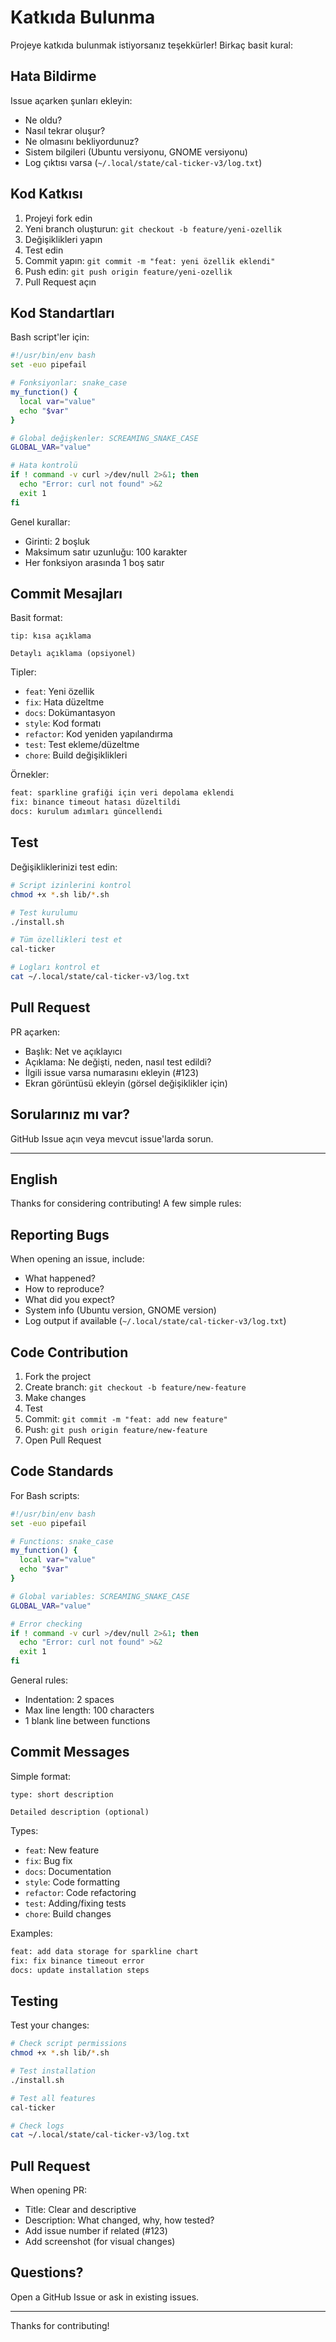 # Katkıda Bulunma

Projeye katkıda bulunmak istiyorsanız teşekkürler! Birkaç basit kural:

## Hata Bildirme

Issue açarken şunları ekleyin:
- Ne oldu?
- Nasıl tekrar oluşur?
- Ne olmasını bekliyordunuz?
- Sistem bilgileri (Ubuntu versiyonu, GNOME versiyonu)
- Log çıktısı varsa (`~/.local/state/cal-ticker-v3/log.txt`)

## Kod Katkısı

1. Projeyi fork edin
2. Yeni branch oluşturun: `git checkout -b feature/yeni-ozellik`
3. Değişiklikleri yapın
4. Test edin
5. Commit yapın: `git commit -m "feat: yeni özellik eklendi"`
6. Push edin: `git push origin feature/yeni-ozellik`
7. Pull Request açın

## Kod Standartları

Bash script'ler için:

```bash
#!/usr/bin/env bash
set -euo pipefail

# Fonksiyonlar: snake_case
my_function() {
  local var="value"
  echo "$var"
}

# Global değişkenler: SCREAMING_SNAKE_CASE
GLOBAL_VAR="value"

# Hata kontrolü
if ! command -v curl >/dev/null 2>&1; then
  echo "Error: curl not found" >&2
  exit 1
fi
```

Genel kurallar:
- Girinti: 2 boşluk
- Maksimum satır uzunluğu: 100 karakter
- Her fonksiyon arasında 1 boş satır

## Commit Mesajları

Basit format:

```
tip: kısa açıklama

Detaylı açıklama (opsiyonel)
```

Tipler:
- `feat`: Yeni özellik
- `fix`: Hata düzeltme
- `docs`: Dokümantasyon
- `style`: Kod formatı
- `refactor`: Kod yeniden yapılandırma
- `test`: Test ekleme/düzeltme
- `chore`: Build değişiklikleri

Örnekler:
```bash
feat: sparkline grafiği için veri depolama eklendi
fix: binance timeout hatası düzeltildi
docs: kurulum adımları güncellendi
```

## Test

Değişikliklerinizi test edin:

```bash
# Script izinlerini kontrol
chmod +x *.sh lib/*.sh

# Test kurulumu
./install.sh

# Tüm özellikleri test et
cal-ticker

# Logları kontrol et
cat ~/.local/state/cal-ticker-v3/log.txt
```

## Pull Request

PR açarken:
- Başlık: Net ve açıklayıcı
- Açıklama: Ne değişti, neden, nasıl test edildi?
- İlgili issue varsa numarasını ekleyin (#123)
- Ekran görüntüsü ekleyin (görsel değişiklikler için)

## Sorularınız mı var?

GitHub Issue açın veya mevcut issue'larda sorun.

---

## English

Thanks for considering contributing! A few simple rules:

## Reporting Bugs

When opening an issue, include:
- What happened?
- How to reproduce?
- What did you expect?
- System info (Ubuntu version, GNOME version)
- Log output if available (`~/.local/state/cal-ticker-v3/log.txt`)

## Code Contribution

1. Fork the project
2. Create branch: `git checkout -b feature/new-feature`
3. Make changes
4. Test
5. Commit: `git commit -m "feat: add new feature"`
6. Push: `git push origin feature/new-feature`
7. Open Pull Request

## Code Standards

For Bash scripts:

```bash
#!/usr/bin/env bash
set -euo pipefail

# Functions: snake_case
my_function() {
  local var="value"
  echo "$var"
}

# Global variables: SCREAMING_SNAKE_CASE
GLOBAL_VAR="value"

# Error checking
if ! command -v curl >/dev/null 2>&1; then
  echo "Error: curl not found" >&2
  exit 1
fi
```

General rules:
- Indentation: 2 spaces
- Max line length: 100 characters
- 1 blank line between functions

## Commit Messages

Simple format:

```
type: short description

Detailed description (optional)
```

Types:
- `feat`: New feature
- `fix`: Bug fix
- `docs`: Documentation
- `style`: Code formatting
- `refactor`: Code refactoring
- `test`: Adding/fixing tests
- `chore`: Build changes

Examples:
```bash
feat: add data storage for sparkline chart
fix: fix binance timeout error
docs: update installation steps
```

## Testing

Test your changes:

```bash
# Check script permissions
chmod +x *.sh lib/*.sh

# Test installation
./install.sh

# Test all features
cal-ticker

# Check logs
cat ~/.local/state/cal-ticker-v3/log.txt
```

## Pull Request

When opening PR:
- Title: Clear and descriptive
- Description: What changed, why, how tested?
- Add issue number if related (#123)
- Add screenshot (for visual changes)

## Questions?

Open a GitHub Issue or ask in existing issues.

---

Thanks for contributing!
